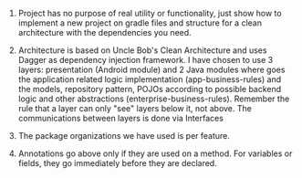 1. Project has no purpose of real utility or functionality, just show how to implement a new
project on gradle files and structure for a clean architecture with the dependencies you need.

2. Architecture is based on Uncle Bob's Clean Architecture and uses Dagger as dependency injection
framework. I have chosen to use 3 layers: presentation (Android module) and 2 Java modules where
goes the application related logic implementation (app-business-rules) and the models,
repository pattern, POJOs according to possible backend logic and other abstractions (enterprise-business-rules).
Remember the rule that a layer can only "see" layers below it, not above. The communications
between layers is done via Interfaces

3. The package organizations we have used is per feature.

4. Annotations go above only if they are used on a method. For variables or fields, they go
immediately before they are declared.